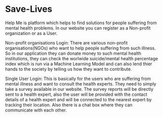 # Save-Lives
Help Me is platform which helps to find solutions for people suffering from mental health problems. In our website you can register as a Non-profit organization or as a User.

Non-profit organisations Login: There are various non-profit organisations(NGOs) who want to help people suffering from such illness. So in our application they can donate money to such mental health institutions, they can check the worlwide suicide/mental health percentage index which is run via a Machine Learning Model and can also lend thier hands to the society by telling us how they want to contribute.

Single User Login: This is basically for the users who are suffering from mental illness and want to consult the health experts. They need to simply take a survey available in our website. The survey reports will be directly sent to a health expert, also the user will be provided with the contact details of a health expert and will be connected to the nearest expert by tracking their location. Also there is a chat box where they can communicate with each other.

